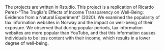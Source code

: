 
The projects are written in Rstudio. This project is a replication of Ricardo Perez-"The Truglia's Effects of Income Transparency on Well-Being: Evidence from a Natural Experiment" (2020). We examined the popularity of tax information websites in Norway and the impact on well-being of their exposure. We observed that during popular periods, tax information websites are more popular than YouTube, and that this information causes individuals to be less content with their income, which results in a lower degree of well-being.
